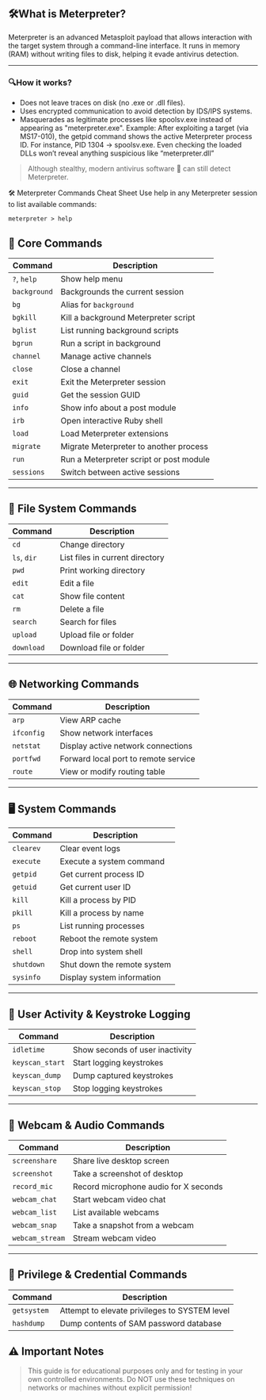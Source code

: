 ##  🛠️What is Meterpreter?
Meterpreter is an advanced Metasploit payload that allows interaction with the target system through a command-line interface. It runs in memory (RAM) without writing files to disk, helping it evade antivirus detection.

---

### 🔍How it works?
- Does not leave traces on disk (no .exe or .dll files).
- Uses encrypted communication to avoid detection by IDS/IPS systems.
- Masquerades as legitimate processes like spoolsv.exe instead of appearing as "meterpreter.exe".
Example:
After exploiting a target (via MS17-010), the getpid command shows the active Meterpreter process ID.
For instance, PID 1304 → spoolsv.exe.
Even checking the loaded DLLs won’t reveal anything suspicious like “meterpreter.dll”


> Although stealthy, modern antivirus software 🧩 can still detect Meterpreter.


🛠️ Meterpreter Commands Cheat Sheet
Use help in any Meterpreter session to list available commands:
```
meterpreter > help
```

## 📁 Core Commands

| Command     | Description                                    |
|-------------|------------------------------------------------|
| `?`, `help` | Show help menu                                 |
| `background`| Backgrounds the current session                |
| `bg`        | Alias for `background`                         |
| `bgkill`    | Kill a background Meterpreter script           |
| `bglist`    | List running background scripts                |
| `bgrun`     | Run a script in background                     |
| `channel`   | Manage active channels                         |
| `close`     | Close a channel                                |
| `exit`      | Exit the Meterpreter session                   |
| `guid`      | Get the session GUID                           |
| `info`      | Show info about a post module                  |
| `irb`       | Open interactive Ruby shell                    |
| `load`      | Load Meterpreter extensions                    |
| `migrate`   | Migrate Meterpreter to another process         |
| `run`       | Run a Meterpreter script or post module        |
| `sessions`  | Switch between active sessions                 |

---

## 📂 File System Commands

| Command  | Description                  |
|----------|------------------------------|
| `cd`     | Change directory             |
| `ls`, `dir` | List files in current directory |
| `pwd`    | Print working directory      |
| `edit`   | Edit a file                 |
| `cat`    | Show file content           |
| `rm`     | Delete a file               |
| `search` | Search for files            |
| `upload` | Upload file or folder       |
| `download` | Download file or folder    |

---

## 🌐 Networking Commands

| Command   | Description                      |
|-----------|----------------------------------|
| `arp`     | View ARP cache                   |
| `ifconfig`| Show network interfaces          |
| `netstat` | Display active network connections |
| `portfwd` | Forward local port to remote service |
| `route`   | View or modify routing table     |

---

## 🖥️ System Commands

| Command   | Description                      |
|-----------|----------------------------------|
| `clearev` | Clear event logs                 |
| `execute` | Execute a system command          |
| `getpid`  | Get current process ID            |
| `getuid`  | Get current user ID               |
| `kill`    | Kill a process by PID             |
| `pkill`   | Kill a process by name            |
| `ps`      | List running processes            |
| `reboot`  | Reboot the remote system          |
| `shell`   | Drop into system shell            |
| `shutdown`| Shut down the remote system       |
| `sysinfo` | Display system information        |

---

## 🧠 User Activity & Keystroke Logging

| Command        | Description                  |
|----------------|------------------------------|
| `idletime`     | Show seconds of user inactivity |
| `keyscan_start`| Start logging keystrokes     |
| `keyscan_dump` | Dump captured keystrokes     |
| `keyscan_stop` | Stop logging keystrokes      |

---

## 📸 Webcam & Audio Commands

| Command        | Description                  |
|----------------|------------------------------|
| `screenshare`  | Share live desktop screen    |
| `screenshot`   | Take a screenshot of desktop |
| `record_mic`   | Record microphone audio for X seconds |
| `webcam_chat`  | Start webcam video chat      |
| `webcam_list`  | List available webcams       |
| `webcam_snap`  | Take a snapshot from a webcam|
| `webcam_stream`| Stream webcam video          |

---

## 🔐 Privilege & Credential Commands

| Command    | Description                           |
|------------|-------------------------------------|
| `getsystem`| Attempt to elevate privileges to SYSTEM level |
| `hashdump` | Dump contents of SAM password database |


## ⚠️ Important Notes
> This guide is for educational purposes only and for testing in your own controlled environments.
> Do NOT use these techniques on networks or machines without explicit permission!
